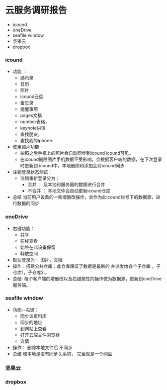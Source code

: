 # 云服务调研报告
  - icound
  - oneDrive
  - seafile window
  - 坚果云
  - dropbox

### icound
  - 功能 ：
    - 通讯录
    - 日历
    - 照片
    - icound云盘
    - 备忘录
    - 提醒事项
    - pages文稿
    - number表格， 
    - keynote讲演
    - 查找朋友，
    - 查找我的iphone.
  - 使用照片功能 : 
    - 拍照之后手机上的照片会自动同步到icound icound可见。 
    - 在icound删除图片手机数据不受影响。会根据客户端的数据，在下次登录时更新到 icound中，本地删除和添加会对icound同步
  - 注销登录状态测试：
    - 注销重新登录分为：
      - 合并     ：  及本地和服务器的数据进行合并
      - 不合并  ： 本地文件会自动更新icound仓库
  - 总结 当前用户设备的一些增删改操作，会作为此icound账号下的数据源，进行数据的同步
### oneDrive
  - 右键功能：
    - 共享   
    - 在线查看 
    - 始终在此设备保留 
    - 释放空间 
  - 默认登录为： 图片，文档
  - 操作：搭建公共仓库：此仓库保证了数据是最新的 并派发给各个子仓库 ，子仓库1，子仓库2...
  - 总结: 每个客户端的增删改以及右键属性的操作做为数据源，更新到oneDrive服务端。
### seafile window
  - 功能--右键：
    - 同步该资料库
    - 同步的地址
    - 到网站上查看
    - 打开云端文件浏览器
    - 详情
  - 操作： 删除本地文件后  不同步
  - 总结 和本地是没有同步关系的，  完全就是一个网盘
### 坚果云
### dropbox
